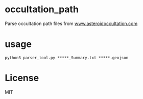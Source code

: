 # occultation_path
Parse occultation path files from www.asteroidoccultation.com

# usage
```
python3 parser_tool.py *****_Summary.txt *****.geojson
```

# License
MIT
